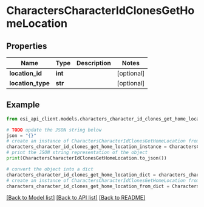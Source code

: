 # CharactersCharacterIdClonesGetHomeLocation


## Properties

Name | Type | Description | Notes
------------ | ------------- | ------------- | -------------
**location_id** | **int** |  | [optional] 
**location_type** | **str** |  | [optional] 

## Example

```python
from esi_api_client.models.characters_character_id_clones_get_home_location import CharactersCharacterIdClonesGetHomeLocation

# TODO update the JSON string below
json = "{}"
# create an instance of CharactersCharacterIdClonesGetHomeLocation from a JSON string
characters_character_id_clones_get_home_location_instance = CharactersCharacterIdClonesGetHomeLocation.from_json(json)
# print the JSON string representation of the object
print(CharactersCharacterIdClonesGetHomeLocation.to_json())

# convert the object into a dict
characters_character_id_clones_get_home_location_dict = characters_character_id_clones_get_home_location_instance.to_dict()
# create an instance of CharactersCharacterIdClonesGetHomeLocation from a dict
characters_character_id_clones_get_home_location_from_dict = CharactersCharacterIdClonesGetHomeLocation.from_dict(characters_character_id_clones_get_home_location_dict)
```
[[Back to Model list]](../README.md#documentation-for-models) [[Back to API list]](../README.md#documentation-for-api-endpoints) [[Back to README]](../README.md)


